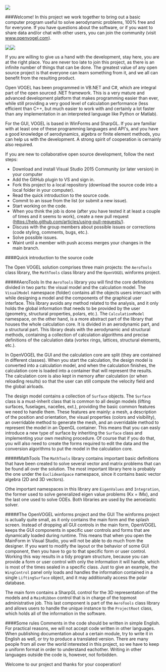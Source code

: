 ![](https://sites.google.com/site/gahvogel/_/rsrc/1459943467902/config/customLogo.gif?revision=14)

###Welcome!
In this project we work together to bring out a basic computer program useful to solve aerodynamic problems, 100% free and for everyone.
If you have questions about the software, or if you want to share data and/or chat with other users, you can join the community (visit www.openvogel.com).

![](https://sites.google.com/site/gahvogel/_/rsrc/1455897404095/main/Air.png?height=171&width=320)![](https://sites.google.com/site/gahvogel/_/rsrc/1457720308039/main/WindTurbine12.png?height=161&width=200)

If you are willing to give us a hand with the development, stay here, you are at the right place. You are never too late to join this project, as there is an infinite number of things that can be done. The greatest value of any open source project is that everyone can learn something from it, and we all can benefit from the resulting product.

Open VOGEL has been programmed in VB.NET and C#, which are integral part of the open sourced .NET framework. This is a very mature and advanced development platform that makes programming easier than ever, while still providing a very good level of calculation performance (less efficient than C++, but much easier to work with and certainly a lot faster than any implementation in an interpreted language like Python or Matlab).

For the GUI, VOGEL is based in WinForms and SharpGL. If you are familiar with at least one of these programming languages and API's, and you have a good knowledge of aerodynamics, algebra or finite element methods, you can help us with the development. A strong spirit of cooperation is cernainly also required.

If you are new to collaborative open source development, follow the next steps:

- Download and install Visual Studio 2015 Community (or later version) in your computer
- Add the GitHub plugin to VS and sign in.
- Fork this project to a local repository (download the source code into a local folder in your computer).
- Read the quick introduction to the source code.
- Commit to an issue from the list (or submit a new issue).
- Start working on the code.
- When you think the job is done (after you have tested it at least a couple of times and it seems to work), create a new pull request (https://help.github.com/articles/using-pull-requests/).
- Discuss with the group members about possible issues or corrections (code styling, comments, bugs, etc.).
- Solve possible issues.
- Waint until a member with push access merges your changes in the main branch.

####Quick introduction to the source code

The Open VOGEL solution comprises three main projects: the `AeroTools` class library, the `MathTools` class library and the `OpenVOGEL` winforms project.

#####AeroTools
In the `AeroTools` library you will find the core definitions divided in two parts: the visual model and the calculation model.
The `VisualModel` namespace (folder) contains all the objects users intercact with while designing a model and the components of the graphical user interface. This library avoids any method related to the analysis, and it only holds the global information that needs to be provided by the user (geometry, structural properties, polars, etc.). The `CalculationModel` namespace, on the other hand, is a more abstract part of the library that houses the whole calculation core. It is divided in an aerodynamic part, and a structural part. This library deals with the aerodynamic and structural methods, containing a collection of calculation algorithms and precise definitions of the calculation data (vortex rings, lattices, structural elements, etc.).

In OpenVOGEL the GUI and the calculation core are split (they are contained in different classes). When you start the calculation, the design model is converted into a calculation model, and when the calculation finishes, the calculation core is loaded into a container that will represent the results. The calculation core is also kept in memory after calculation (or when reloading results) so that the user can still compute the velocity field and the global airloads.

The design model contains a collection of `Surface` objects. The `Surface` class is a must-inherit class that is common to all design models (lifting surfaces, fuselages, nacelles, ext.), providing the basic common features we need to handle them. These features are mainly: a mesh, a description of the position and orientation, the visual properties (colors and visibility), an overridable method to generate the mesh, and an overridable method to represent the model in an OpenGL container. This means that you can easly introduce a new type of surface by inheriting the `Surface` class and implementing your own meshing procedure. Of course that if you do that, you will also need to create the forms required to edit the data and the conversion algorithms to put the model in the calculation core.

#####MathTools
The `MathTools` library contains important basic definitions that have been created to solve several vector and matrix problems that can be found all over the solution. The most important library here is probably the one under the `EuclideanSpace` namespace, since it contains basic vector algebra (2D and 3D vectors).

Othe important namespaces in this library are `EigenValues` and `Integration`, the former used to solve generalized eigen value problems (Kx = lMx), and the last one used to solve ODEs. Both libraries are used by the aeroelastic solver.

#####The OpenVOGEL winforms project and the GUI
The winforms project is actually quite small, as it only contains the main form and the splash screen. Instead of dropping all GUI controls in the main form, OpenVOGEL keeps the GUI components in specific user controls and forms that are dynamically loaded during runtime. This means that when you open the MainForm in Visual Studio, you will not be able to do much from the designer. If you want to modify the layout or the behavior of some GUI component, then you have to go to that specific form or user control.
Working this way results in a tidy program structure, because you can provide a form or user control with only the information it will handle, which is most of the times sealed in a specific class. Just to give an example, the `WingControl` panel only loads and handles the information contained in a single `LiftingSurface` object, and it may additionally access the polar database.

The main form contains a SharpGL control for the 3D representation of the models and a `MainRibbon` control that is in charge of the topmost administrative job. This last component is part of the `AeroTools` class library and allows users to handle the unique instance to the `ProjectRoot` class, which holds all of the information in the software.

####Some rules
Comments in the code should be written in simple English. For practical reasons, we will not accept code written in other languages.
When publishing documentation about a certain module, try to write it in English as well, or try to produce a translated version. There are many people from all over the world interested in this project, so we have to keep a uniform format in order to understand eachother. Writing in other languages outside the code is, however, not forbidden.


Welcome to our project and thanks for your cooperation!
